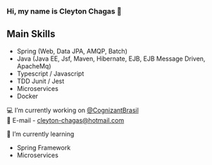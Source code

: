 ### Hi, my name is Cleyton Chagas 👋

## Main Skills
- Spring (Web, Data JPA, AMQP, Batch)
- Java (Java EE, Jsf, Maven, Hibernate, EJB, EJB Message Driven, ApacheMq)
- Typescript / Javascript
- TDD Junit / Jest
- Microservices
- Docker

💻 I’m currently working on [@CognizantBrasil](https://www.cognizant.com/pt-br/) </br>
💬 E-mail - cleyton-chagas@hotmail.com

🌱 I’m currently learning
- Spring Framework 
- Microservices


